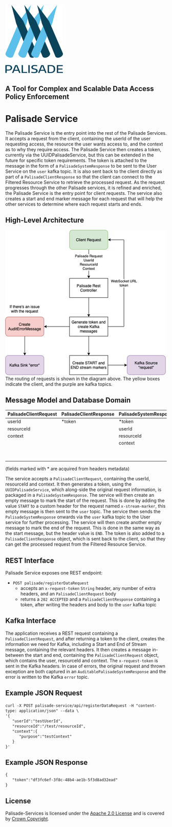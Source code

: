 <!---
Copyright 2018-2021 Crown Copyright

Licensed under the Apache License, Version 2.0 (the "License");
you may not use this file except in compliance with the License.
You may obtain a copy of the License at

  http://www.apache.org/licenses/LICENSE-2.0

Unless required by applicable law or agreed to in writing, software
distributed under the License is distributed on an "AS IS" BASIS,
WITHOUT WARRANTIES OR CONDITIONS OF ANY KIND, either express or implied.
See the License for the specific language governing permissions and
limitations under the License.
--->

# <img src="../logos/logo.svg" width="180">

## A Tool for Complex and Scalable Data Access Policy Enforcement

# Palisade Service

The Palisade Service is the entry point into the rest of the Palisade Services.
It accepts a request from the client, containing the userId of the user requesting access, the resource the user wants access to, and the context as to why they require access. 
The Palisade Service then creates a token, currently via the UUIDPalisadeService, but this can be extended in the future for specific token requirements. 
The token is attached to the message in the form of a `PalisadeSystemResponse` to be sent to the User Service on the `user` kafka topic. 
It is also sent back to the client directly as part of a `PalisadeClientResponse` so that the client can connect to the Filtered Resource Service to retrieve the processed request.
As the request progresses through the other Palisade services, it is refined and enriched, the Palisade Service is the entry point for client requests.
The service also creates a start and end marker message for each request that will help the other services to determine where each request starts and ends.

## High-Level Architecture
<!--- 
See palisade-service/doc/palisade-service.drawio for the source of this diagram
--->
![Palisade Service diagram](doc/palisade-service.png)
The routing of requests is shown in the diagram above. The yellow boxes indicate the client, and the purple are kafka topics.

## Message Model and Database Domain

| PalisadeClientRequest | PalisadeClientResponse | PalisadeSystemResponse | AuditErrorMessage | 
|:----------------------|:-----------------------|:-----------------------|:------------------|
| userId                | *token                 | *token                 | *token            | 
| resourceId            |                        | userId                 | userId            |  
| context               |                        | resourceId             | resourceId        |
|                       |                        | context                | context           | 
|                       |                        |                        | exception         | 
|                       |                        |                        | serverMetadata    | 

(fields marked with * are acquired from headers metadata)

The service accepts a `PalisadeClientRequest`, containing the userId, resourceId and context.
It then generates a token, using the `UUIDPalisadeService`, which along-side the original request information, is packaged in a `PalisadeSystemResponse`.
The service will then create an empty message to mark the start of the request.
This is done by adding the value `START` to a custom header for the request named `x-stream-marker`, this empty message is then sent to the `user` topic.
The service then sends the `PalisadeSystemResponse` onwards via the `user` kafka topic to the User service for further processing. 
The service will then create another empty message to mark the end of the request.
This is done in the same way as the start message, but the header value is `END`.
The token is also added to a `PalisadeClientResponse` object, which is sent back to the client, so that they can get the processed request from the Filtered Resource Service.

## REST Interface

Palisade Service exposes one REST endpoint:

* `POST palisade/registerDataRequest`
    - accepts an `x-request-token` `String` header, any number of extra headers, and an `PalisadeClientRequest` body
    - returns a `202 ACCEPTED` and a `PalisadeClientResponse` containing a token, after writing the headers and body to the `user` kafka topic

## Kafka Interface

The application receives a REST request containing a `PalisadeClientRequest`, and after returning a token to the client, creates the information we need for Kafka, including a Start and End of Stream message, containing the relevant headers. 
It then creates a message in-between the start and end, containing the `PalisadeClientRequest` object, which contains the user, resourceId and context. 
The `x-request-token` is sent in the Kafka headers. In case of errors, the original request and thrown exception are both captured in an `AuditablePalisadeSystemResponse` and the error is written to the Kafka `error` topic.

## Example JSON Request

```
curl -X POST palisade-service/api/registerDataRequest -H "content-type: application/json" --data \
'{
   "userId":"testUserId",
   "resourceId":"/test/resourceId",
   "context":{
      "purpose":"testContext"
   }
}'
```

## Example JSON Response

```
{
   "token":"df3fc6ef-3f8c-48b4-ae1b-5f3d8ad32ead"
}
```

## License

Palisade-Services is licensed under the [Apache 2.0 License](https://www.apache.org/licenses/LICENSE-2.0) and is covered
by [Crown Copyright](https://www.nationalarchives.gov.uk/information-management/re-using-public-sector-information/copyright-and-re-use/crown-copyright/).
